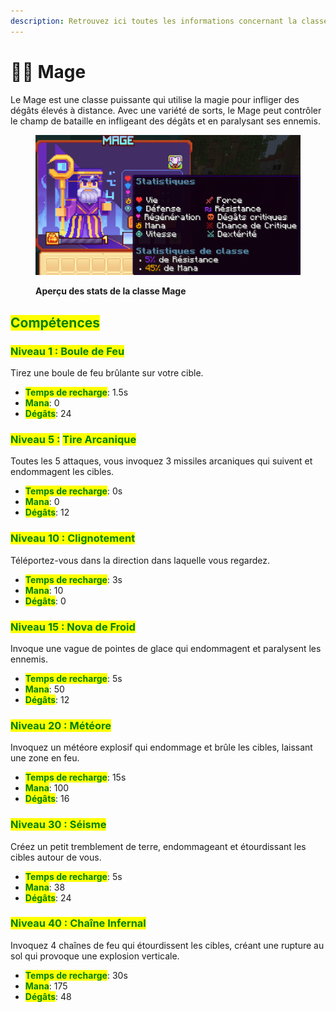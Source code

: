 ```yaml
---
description: Retrouvez ici toutes les informations concernant la classe Mage
---
```


# 🧙‍♂️ Mage

Le Mage est une classe puissante qui utilise la magie pour infliger des dégâts élevés à distance. Avec une variété de sorts, le Mage peut contrôler le champ de bataille en infligeant des dégâts et en paralysant ses ennemis.

<figure><img src="../../.gitbook/assets/image (34).png" alt=""><figcaption><p><strong>Aperçu des stats de la classe Mage</strong></p></figcaption></figure>

## <mark style="color:green;">Compétences</mark>

### <mark style="color:green;">Niveau 1 : Boule de Feu</mark>

Tirez une boule de feu brûlante sur votre cible.

* <mark style="color:green;">**Temps de recharge**</mark>: 1.5s
* <mark style="color:green;">**Mana**</mark>: 0
* <mark style="color:green;">**Dégâts**</mark>: 24

### <mark style="color:green;">Niveau 5 :</mark> <mark style="color:green;"></mark><mark style="color:green;">**Tire Arcanique**</mark>

Toutes les 5 attaques, vous invoquez 3 missiles arcaniques qui suivent et endommagent les cibles.

* <mark style="color:green;">**Temps de recharge**</mark>: 0s
* <mark style="color:green;">**Mana**</mark>: 0
* <mark style="color:green;">**Dégâts**</mark>: 12

### <mark style="color:green;">**Niveau 10 : Clignotement**</mark>

Téléportez-vous dans la direction dans laquelle vous regardez.

* <mark style="color:green;">**Temps de recharge**</mark>: 3s
* <mark style="color:green;">**Mana**</mark>: 10
* <mark style="color:green;">**Dégâts**</mark>: 0

### <mark style="color:green;">N</mark><mark style="color:green;">**iveau 15 : Nova de Froid**</mark>

Invoque une vague de pointes de glace qui endommagent et paralysent les ennemis.

* <mark style="color:green;">**Temps de recharge**</mark>: 5s
* <mark style="color:green;">**Mana**</mark>: 50
* <mark style="color:green;">**Dégâts**</mark>: 12

### <mark style="color:green;">N</mark><mark style="color:green;">**iveau 20 : Météore**</mark>

Invoquez un météore explosif qui endommage et brûle les cibles, laissant une zone en feu.

* <mark style="color:green;">**Temps de recharge**</mark>: 15s
* <mark style="color:green;">**Mana**</mark>: 100
* <mark style="color:green;">**Dégâts**</mark>: 16

### <mark style="color:green;">**Niveau 30 : Séisme**</mark>

Créez un petit tremblement de terre, endommageant et étourdissant les cibles autour de vous.

* <mark style="color:green;">**Temps de recharge**</mark>: 5s
* <mark style="color:green;">**Mana**</mark>: 38
* <mark style="color:green;">**Dégâts**</mark>: 24

### <mark style="color:green;">Ni</mark><mark style="color:green;">**veau 40 : Chaîne Infernal**</mark>

Invoquez 4 chaînes de feu qui étourdissent les cibles, créant une rupture au sol qui provoque une explosion verticale.

* <mark style="color:green;">**Temps de recharge**</mark>: 30s
* <mark style="color:green;">**Mana**</mark>: 175
* <mark style="color:green;">**Dégâts**</mark>: 48

